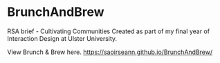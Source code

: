 # BrunchAndBrew
RSA brief - Cultivating Communities
Created as part of my final year of Interaction Design at Ulster University.

View Brunch & Brew here. https://saoirseann.github.io/BrunchAndBrew/
